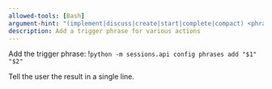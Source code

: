 ```yaml
---
allowed-tools: [Bash]
argument-hint: "(implement|discuss|create|start|complete|compact) <phrase>"
description: Add a trigger phrase for various actions
---
```


Add the trigger phrase:
!`python -m sessions.api config phrases add "$1" "$2"`

Tell the user the result in a single line.
